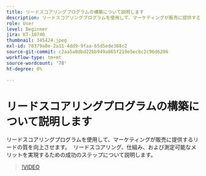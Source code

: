 ```yaml
---
title: リードスコアリングプログラムの構築について説明します
description: リードスコアリングプログラムを使用して、マーケティングが販売に提供するリードの質を向上させます。  リードスコアリング、仕組み、および測定可能なメリットを実現するための成功のステップについて説明します。
role: User
level: Beginner
jira: KT-10740
thumbnail: 345424.jpeg
exl-id: 70379a0e-2a11-4dd9-9faa-65d5ede388c2
source-git-commit: c2aa5a0dbd22bb949a865f219e5ecbc2c96d6286
workflow-type: tm+mt
source-wordcount: '78'
ht-degree: 0%

---
```


# リードスコアリングプログラムの構築について説明します

リードスコアリングプログラムを使用して、マーケティングが販売に提供するリードの質を向上させます。  リードスコアリング、仕組み、および測定可能なメリットを実現するための成功のステップについて説明します。

>[!VIDEO](https://video.tv.adobe.com/v/345424/?quality=12&learn=on)
